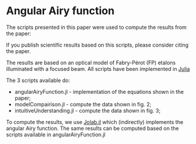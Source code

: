 # Angular Airy function

The scripts presented in this paper were used to compute the results from the paper:

If you publish scientific results based on this scripts, please consider citing the paper.

The results are based on an optical model of Fabry-Pérot (FP) etalons illuminated with a focused beam. All scripts have been implemented in [Julia](https://julialang.org/)

The 3 scripts available do:
* angularAiryFunction.jl - implementation of the equations shown in the paper;
* modelCompairison.jl - compute the data shown in fig. 2;
* intuitiveUnderstanding.jl - compute the data shown in fig. 3;

To compute the results, we use [Jolab.jl](https://github.com/DylanMMarques/Jolab.jl) which (indirectly) implements the angular Airy function. The same results can be computed based on the scripts available in angularAiryFunction.jl
